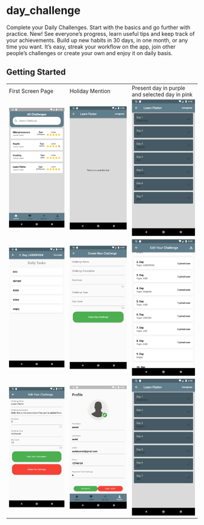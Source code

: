 # day_challenge
Complete your Daily Challenges. Start with the basics and go further with practice. New! See everyone’s progress, learn useful tips and keep track of your achievements. Build up new habits in 30 days, in one month, or any time you want. It’s easy, streak your workflow on the app, join other people’s challenges or create your own and enjoy it on daily basis.

## Getting Started


<table>
  <tr>
    <td>First Screen Page</td>
     <td>Holiday Mention</td>
     <td>Present day in purple and selected day in pink</td>
  </tr>
  <tr>
    <td><img src="https://github.com/smtsarial/day_challenge/blob/master/github-images/Screenshot_1648397910.png" width=270></td>
    <td><img src="https://github.com/smtsarial/day_challenge/blob/master/github-images/Screenshot_1648397919.png" width=270></td>
    <td><img src="https://github.com/smtsarial/day_challenge/blob/master/github-images/Screenshot_1648397921.png" width=270></td>
  </tr> 
  <tr>
    <td><img src="https://github.com/smtsarial/day_challenge/blob/master/github-images/Screenshot_1648397925.png" width=270></td>
    <td><img src="https://github.com/smtsarial/day_challenge/blob/master/github-images/Screenshot_1648397940.png" width=270></td>
    <td><img src="https://github.com/smtsarial/day_challenge/blob/master/github-images/Screenshot_1648397949.png" width=270></td>
  </tr>
   <tr>
    <td><img src="https://github.com/smtsarial/day_challenge/blob/master/github-images/Screenshot_1648397953.png" width=270></td>
    <td><img src="https://github.com/smtsarial/day_challenge/blob/master/github-images/Screenshot_1648397966.png" width=270></td>
    <td><img src="https://github.com/smtsarial/day_challenge/blob/master/github-images/Screenshot_1648397921.png" width=270></td>
  </tr>
 </table>
